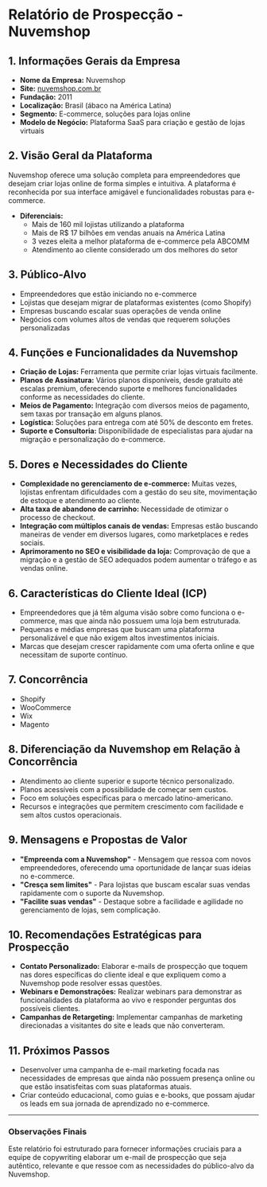 # Relatório de Prospecção - Nuvemshop

## 1. **Informações Gerais da Empresa**
   - **Nome da Empresa:** Nuvemshop
   - **Site:** [nuvemshop.com.br](https://www.nuvemshop.com.br)
   - **Fundação:** 2011
   - **Localização:** Brasil (ábaco na América Latina)
   - **Segmento:** E-commerce, soluções para lojas online
   - **Modelo de Negócio:** Plataforma SaaS para criação e gestão de lojas virtuais

## 2. **Visão Geral da Plataforma**
   Nuvemshop oferece uma solução completa para empreendedores que desejam criar lojas online de forma simples e intuitiva. A plataforma é reconhecida por sua interface amigável e funcionalidades robustas para e-commerce.

   - **Diferenciais:**
     - Mais de 160 mil lojistas utilizando a plataforma
     - Mais de R$ 17 bilhões em vendas anuais na América Latina
     - 3 vezes eleita a melhor plataforma de e-commerce pela ABCOMM
     - Atendimento ao cliente considerado um dos melhores do setor

## 3. **Público-Alvo**
   - Empreendedores que estão iniciando no e-commerce
   - Lojistas que desejam migrar de plataformas existentes (como Shopify)
   - Empresas buscando escalar suas operações de venda online
   - Negócios com volumes altos de vendas que requerem soluções personalizadas

## 4. **Funções e Funcionalidades da Nuvemshop**
   - **Criação de Lojas:** Ferramenta que permite criar lojas virtuais facilmente.
   - **Planos de Assinatura:** Vários planos disponíveis, desde gratuito até escalas premium, oferecendo suporte e melhores funcionalidades conforme as necessidades do cliente.
   - **Meios de Pagamento:** Integração com diversos meios de pagamento, sem taxas por transação em alguns planos.
   - **Logística:** Soluções para entrega com até 50% de desconto em fretes.
   - **Suporte e Consultoria:** Disponibilidade de especialistas para ajudar na migração e personalização do e-commerce.

## 5. **Dores e Necessidades do Cliente**
   - **Complexidade no gerenciamento de e-commerce:** Muitas vezes, lojistas enfrentam dificuldades com a gestão do seu site, movimentação de estoque e atendimento ao cliente.
   - **Alta taxa de abandono de carrinho:** Necessidade de otimizar o processo de checkout.
   - **Integração com múltiplos canais de vendas:** Empresas estão buscando maneiras de vender em diversos lugares, como marketplaces e redes sociais.
   - **Aprimoramento no SEO e visibilidade da loja:** Comprovação de que a migração e a gestão de SEO adequados podem aumentar o tráfego e as vendas online.
  
## 6. **Características do Cliente Ideal (ICP)**
   - Empreendedores que já têm alguma visão sobre como funciona o e-commerce, mas que ainda não possuem uma loja bem estruturada.
   - Pequenas e médias empresas que buscam uma plataforma personalizável e que não exigem altos investimentos iniciais.
   - Marcas que desejam crescer rapidamente com uma oferta online e que necessitam de suporte contínuo.

## 7. **Concorrência**
   - Shopify
   - WooCommerce
   - Wix
   - Magento

## 8. **Diferenciação da Nuvemshop em Relação à Concorrência**
   - Atendimento ao cliente superior e suporte técnico personalizado.
   - Planos acessíveis com a possibilidade de começar sem custos.
   - Foco em soluções específicas para o mercado latino-americano.
   - Recursos e integrações que permitem crescimento com facilidade e sem altos custos operacionais.

## 9. **Mensagens e Propostas de Valor**
   - **"Empreenda com a Nuvemshop"** - Mensagem que ressoa com novos empreendedores, oferecendo uma oportunidade de lançar suas ideias no e-commerce.
   - **"Cresça sem limites"** - Para lojistas que buscam escalar suas vendas rapidamente com o suporte da Nuvemshop.
   - **"Facilite suas vendas"** - Destaque sobre a facilidade e agilidade no gerenciamento de lojas, sem complicação.

## 10. **Recomendações Estratégicas para Prospecção**
   - **Contato Personalizado:** Elaborar e-mails de prospecção que toquem nas dores específicas do cliente ideal e que expliquem como a Nuvemshop pode resolver essas questões.
   - **Webinars e Demonstrações:** Realizar webinars para demonstrar as funcionalidades da plataforma ao vivo e responder perguntas dos possíveis clientes.
   - **Campanhas de Retargeting:** Implementar campanhas de marketing direcionadas a visitantes do site e leads que não converteram.

## 11. **Próximos Passos**
   - Desenvolver uma campanha de e-mail marketing focada nas necessidades de empresas que ainda não possuem presença online ou que estão insatisfeitas com suas plataformas atuais.
   - Criar conteúdo educacional, como guias e e-books, que possam ajudar os leads em sua jornada de aprendizado no e-commerce.

---

### Observações Finais
Este relatório foi estruturado para fornecer informações cruciais para a equipe de copywriting elaborar um e-mail de prospecção que seja autêntico, relevante e que ressoe com as necessidades do público-alvo da Nuvemshop.